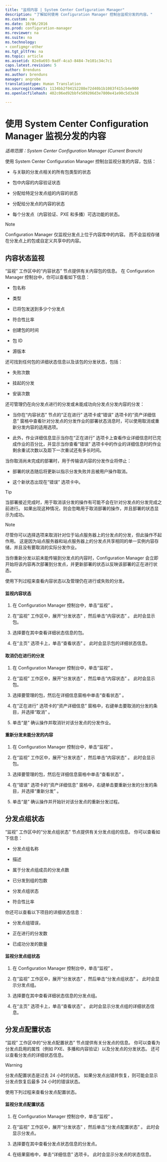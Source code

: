 ```yaml
---
title: "监视内容 | System Center Configuration Manager"
description: "了解如何使用 Configuration Manager 控制台监视分发的内容。"
ms.custom: na
ms.date: 10/06/2016
ms.prod: configuration-manager
ms.reviewer: na
ms.suite: na
ms.technology:
- configmgr-other
ms.tgt_pltfrm: na
ms.topic: article
ms.assetid: 82e8a693-9adf-4ca3-8484-7e101c34c7c1
caps.latest.revision: 5
author: Brenduns
ms.author: brenduns
manager: angrobe
translationtype: Human Translation
ms.sourcegitcommit: 1134bb2f04152288e72d40b1b1083f415cb4e900
ms.openlocfilehash: 402c06ed92bbfe509206d3e7800e41e90c5d3a38

---
```

# <a name="monitor-content-you-have-distributed-with-system-center-configuration-manager"></a>使用 System Center Configuration Manager 监视分发的内容

*适用范围：System Center Configuration Manager (Current Branch)*

使用 System Center Configuration Manager 控制台监视分发的内容，包括：  

-   与关联的分发点相关的所有包类型的状态  

-   包中内容的内容验证状态  

-   分配给特定分发点组的内容的状态  

-   分配给分发点的内容的状态  

-   每个分发点（内容验证、PXE 和多播）可选功能的状态。  

> [!NOTE]  
>  Configuration Manager 仅监视分发点上位于内容库中的内容。 而不会监视存储在分发点上的包或自定义共享中的内容。  

##  <a name="a-namebkmkcontentstatusa-content-status-monitoring"></a><a name="BKMK_ContentStatus"></a> 内容状态监视  
 “监视”  工作区中的“内容状态”  节点提供有关内容包的信息。 在 Configuration Manager 控制台中，你可以查看如下信息：  

-   包名称  

-   类型  

-   已将包发送到多少个分发点  

-   符合性比率  

-   创建包的时间  

-   包 ID  

-   源版本  

还可找到任何包的详细状态信息以及该包的分发状态，包括：  

-   失败次数  

-   挂起的分发  

-   安装次数  

还可管理仍在向分发点进行的分发或未能成功向分发点分发内容的分发：  

-   当你在“内容状态”  节点的“正在进行”  选项卡或“错误”  选项卡的“资产详细信息”  窗格中查看针对分发点的分发作业的部署状态消息时，可以使用取消或重新分发内容的适用选项。  

-   此外，作业详细信息显示当你在“正在进行”  选项卡上查看作业详细信息时已完成作业的百分比，并显示当你查看“错误”  选项卡中的作业的详细信息时的作业剩余重试次数以及距下一次重试还有多长时间。  

当你取消尚未完成的部署时，用于传输该内容的分发作业将停止：  

-   部署的状态随后将更新以指示分发失败并且被用户操作取消。  

-   这个新状态出现在“错误”  选项卡中。  

> [!TIP]  
>  当部署接近完成时，用于取消该分发的操作有可能不会在针对分发点的分发完成之前进行。 如果出现这种情况，则会忽略用于取消部署的操作，并且部署的状态显示为成功。  

> [!NOTE]  
>  尽管你可以选择选项来取消针对位于站点服务器上的分发点的分发，但此操作不起作用。 这是因为站点服务器和站点服务器上的分发点共享相同的单一实例内容存储，并且没有要取消的实际分发作业。  

当你重新分发以前未能传输到分发点的内容时，Configuration Manager 会立即开始将该内容再次部署到分发点，并更新部署的状态以反映该部署的正在进行状态。  

使用下列过程来查看内容状态以及管理仍在进行或失败的分发。  

#### <a name="to-monitor-content-status"></a>监视内容状态  

1.  在 Configuration Manager 控制台中，单击“监视” 。  

2.  在“监视”  工作区中，展开“分发状态” ，然后单击“内容状态” 。 此时会显示包。  

3.  选择要在其中查看详细状态信息的包。  

4.  在“主页”  选项卡上，单击“查看状态” 。 此时会显示包的详细状态信息。  

#### <a name="to-cancel-a-distribution-that-remains-in-progress"></a>取消仍在进行的分发  

1.  在 Configuration Manager 控制台中，单击“监视” 。  

2.  在“监视”  工作区中，展开“分发状态” ，然后单击“内容状态” 。 此时会显示包。  

3.  选择要管理的包，然后在详细信息窗格中单击“查看状态” 。  

4.  在“正在进行”  选项卡的“资产详细信息”  窗格中，右键单击要取消的分发的条目，并选择“取消” 。  

5.  单击“是”  确认操作并取消针对该分发点的分发作业。  

#### <a name="to-redistribute-content-that-failed-to-distribute"></a>重新分发未能分发的内容  

1.  在 Configuration Manager 控制台中，单击“监视” 。  

2.  在“监视”  工作区中，展开“分发状态” ，然后单击“内容状态” 。 此时会显示包。  

3.  选择要管理的包，然后在详细信息窗格中单击“查看状态” 。  

4.  在“错误”  选项卡的“资产详细信息”  窗格中，右键单击要重新分发的分发的条目，并选择“重新分发” 。  

5.  单击“是”  确认操作并开始针对该分发点的重新分发过程。  

## <a name="distribution-point-group-status"></a>分发点组状态  
“监视”  工作区中的“分发点组状态”  节点提供有关分发点组的信息。 你可以查看如下信息：  

-   分发点组名称  

-   描述  

-   属于分发点组成员的分发点数  

-   已分发到组的包数  

-   分发点组状态  

-   符合性比率  

你还可以查看以下项目的详细状态信息：  

-   分发点组错误，  

-   正在进行的分发数  

-   已成功分发的数量  

#### <a name="to-monitor-distribution-point-group-status"></a>监视分发点组状态  

1.  在 Configuration Manager 控制台中，单击“监视” 。  

2.  在“监视”  工作区中，展开“分发状态” ，然后单击“分发点组状态” 。 此时会显示分发点组。  

3.  选择要在其中查看详细状态信息的分发点组。  

4.  在“主页”  选项卡上，单击“查看状态” 。 此时会显示分发点组的详细状态信息。  

## <a name="distribution-point-configuration-status"></a>分发点配置状态  
 “监视”  工作区中的“分发点配置状态”  节点提供有关分发点的信息。 你可以查看为分发点启用的属性（例如 PXE、多播和内容验证）以及分发点的分发状态。 还可以查看分发点的详细状态信息。  

> [!WARNING]  
>  分发点配置状态是过去 24 小时的状态。 如果分发点出错并恢复，则可能会显示分发点恢复后最多 24 小时的错误状态。  

使用下列过程来查看分发点配置状态。  

#### <a name="to-monitor-distribution-point-configuration-status"></a>监视分发点配置状态  

1.  在 Configuration Manager 控制台中，单击“监视” 。  

2.  在“监视”  工作区中，展开“分发状态” ，然后单击“分发点配置状态” 。 此时会显示分发点。  

3.  选择要在其中查看分发点状态信息的分发点。  

4.  在结果窗格中，单击“详细信息”  选项卡。 此时会显示分发点的状态信息。  



<!--HONumber=Nov16_HO1-->


